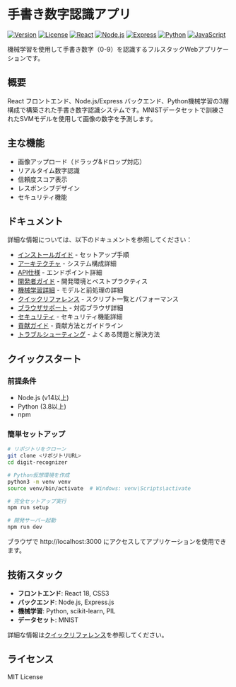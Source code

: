 # 手書き数字認識アプリ

[![Version](https://img.shields.io/badge/version-v1.0.16-blue.svg)](https://github.com/user/digit-recognizer/releases)
[![License](https://img.shields.io/badge/license-MIT-green.svg)](LICENSE)
[![React](https://img.shields.io/badge/React-19.1.1-61DAFB?logo=react)](https://reactjs.org/)
[![Node.js](https://img.shields.io/badge/Node.js-Latest-339933?logo=node.js)](https://nodejs.org/)
[![Express](https://img.shields.io/badge/Express-5.1.0-000000?logo=express)](https://expressjs.com/)
[![Python](https://img.shields.io/badge/Python-3.8+-3776AB?logo=python)](https://www.python.org/)
[![JavaScript](https://img.shields.io/badge/JavaScript-ES6+-F7DF1E?logo=javascript)](https://developer.mozilla.org/en-US/docs/Web/JavaScript)

機械学習を使用して手書き数字（0-9）を認識するフルスタックWebアプリケーションです。

## 概要

React フロントエンド、Node.js/Express バックエンド、Python機械学習の3層構成で構築された手書き数字認識システムです。MNISTデータセットで訓練されたSVMモデルを使用して画像の数字を予測します。

## 主な機能

- 画像アップロード（ドラッグ&ドロップ対応）
- リアルタイム数字認識
- 信頼度スコア表示
- レスポンシブデザイン
- セキュリティ機能

## ドキュメント

詳細な情報については、以下のドキュメントを参照してください：

- [インストールガイド](docs/installation.md) - セットアップ手順
- [アーキテクチャ](docs/architecture.md) - システム構成詳細
- [API仕様](docs/api.md) - エンドポイント詳細
- [開発者ガイド](docs/development.md) - 開発環境とベストプラクティス
- [機械学習詳細](docs/ml-details.md) - モデルと前処理の詳細
- [クイックリファレンス](docs/quick-reference.md) - スクリプト一覧とパフォーマンス
- [ブラウザサポート](docs/browser-support.md) - 対応ブラウザ詳細
- [セキュリティ](docs/security.md) - セキュリティ機能詳細
- [貢献ガイド](docs/contributing.md) - 貢献方法とガイドライン
- [トラブルシューティング](docs/troubleshooting.md) - よくある問題と解決方法

## クイックスタート

### 前提条件

- Node.js (v14以上)
- Python (3.8以上)
- npm

### 簡単セットアップ

```bash
# リポジトリをクローン
git clone <リポジトリURL>
cd digit-recognizer

# Python仮想環境を作成
python3 -m venv venv
source venv/bin/activate  # Windows: venv\Scripts\activate

# 完全セットアップ実行
npm run setup

# 開発サーバー起動
npm run dev
```

ブラウザで http://localhost:3000 にアクセスしてアプリケーションを使用できます。

## 技術スタック

- **フロントエンド**: React 18, CSS3
- **バックエンド**: Node.js, Express.js
- **機械学習**: Python, scikit-learn, PIL
- **データセット**: MNIST

詳細な情報は[クイックリファレンス](docs/quick-reference.md)を参照してください。

## ライセンス

MIT License